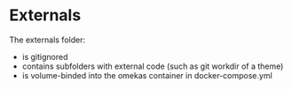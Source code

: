 # Externals
The externals folder: 
- is gitignored
- contains subfolders with external code (such as git workdir of a theme)
- is volume-binded into the omekas container in docker-compose.yml
